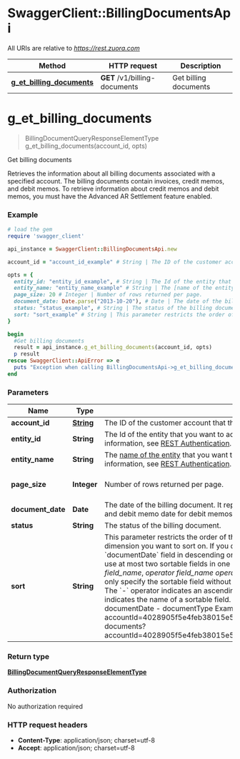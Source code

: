 # SwaggerClient::BillingDocumentsApi

All URIs are relative to *https://rest.zuora.com*

Method | HTTP request | Description
------------- | ------------- | -------------
[**g_et_billing_documents**](BillingDocumentsApi.md#g_et_billing_documents) | **GET** /v1/billing-documents | Get billing documents


# **g_et_billing_documents**
> BillingDocumentQueryResponseElementType g_et_billing_documents(account_id, opts)

Get billing documents

Retrieves the information about all billing documents associated with a specified account. The billing documents contain invoices, credit memos, and debit memos.   To retrieve information about credit memos and debit memos, you must have the Advanced AR Settlement feature enabled.  

### Example
```ruby
# load the gem
require 'swagger_client'

api_instance = SwaggerClient::BillingDocumentsApi.new

account_id = "account_id_example" # String | The ID of the customer account that the billing documents are associated with.  

opts = { 
  entity_id: "entity_id_example", # String | The Id of the entity that you want to access. Note that you must have permission to access the entity. For more information, see [REST Authentication](https://www.zuora.com/developer/api-reference/#section/Authentication/Entity-Id-and-Entity-Name).
  entity_name: "entity_name_example" # String | The [name of the entity](https://knowledgecenter.zuora.com/BB_Introducing_Z_Business/Multi-entity/B_Introduction_to_Entity_and_Entity_Hierarchy#Name_and_Display_Name) that you want to access. Note that you must have permission to access the entity. For more information, see [REST Authentication](https://www.zuora.com/developer/api-reference/#section/Authentication/Entity-Id-and-Entity-Name).
  page_size: 20 # Integer | Number of rows returned per page. 
  document_date: Date.parse("2013-10-20"), # Date | The date of the billing document. It represents the invoice date for invoices, credit memo date for credit memos, and debit memo date for debit memos. 
  status: "status_example", # String | The status of the billing document. 
  sort: "sort_example" # String | This parameter restricts the order of the data returned in the response. You can use this parameter to supply a dimension you want to sort on.  If you do not specify any sortable field, the response data is sorted by the `documentDate` field in descending order.  A sortable field uses the following form:   *operator* *field_name*  You can use at most two sortable fields in one URL path. Use a comma to separate sortable fields. For example:  *operator* *field_name*, *operator* *field_name*    *operator* is used to mark the order of sequencing. The operator is optional. If you only specify the sortable field without any operator, the response data is sorted in descending order by this field.      - The `-` operator indicates an ascending order.   - The `+` operator indicates a descending order.  *field_name* indicates the name of a sortable field. The supported sortable fields of this operation are as below:    - documentDate   - documentType    Examples: - /billing-documents?accountId=4028905f5e4feb38015e50af9aa002d1&sort=+documentDate,-documentType - /billing-documents?accountId=4028905f5e4feb38015e50af9aa002d1&status=Posted&sort=+documentDate&page=2&pageSize=15 
}

begin
  #Get billing documents
  result = api_instance.g_et_billing_documents(account_id, opts)
  p result
rescue SwaggerClient::ApiError => e
  puts "Exception when calling BillingDocumentsApi->g_et_billing_documents: #{e}"
end
```

### Parameters

Name | Type | Description  | Notes
------------- | ------------- | ------------- | -------------
 **account_id** | [**String**](.md)| The ID of the customer account that the billing documents are associated with.   | 
 **entity_id** | **String**| The Id of the entity that you want to access. Note that you must have permission to access the entity. For more information, see [REST Authentication](https://www.zuora.com/developer/api-reference/#section/Authentication/Entity-Id-and-Entity-Name). | [optional] 
 **entity_name** | **String**| The [name of the entity](https://knowledgecenter.zuora.com/BB_Introducing_Z_Business/Multi-entity/B_Introduction_to_Entity_and_Entity_Hierarchy#Name_and_Display_Name) that you want to access. Note that you must have permission to access the entity. For more information, see [REST Authentication](https://www.zuora.com/developer/api-reference/#section/Authentication/Entity-Id-and-Entity-Name). | [optional] 
 **page_size** | **Integer**| Number of rows returned per page.  | [optional] [default to 20]
 **document_date** | **Date**| The date of the billing document. It represents the invoice date for invoices, credit memo date for credit memos, and debit memo date for debit memos.  | [optional] 
 **status** | **String**| The status of the billing document.  | [optional] 
 **sort** | **String**| This parameter restricts the order of the data returned in the response. You can use this parameter to supply a dimension you want to sort on.  If you do not specify any sortable field, the response data is sorted by the &#x60;documentDate&#x60; field in descending order.  A sortable field uses the following form:   *operator* *field_name*  You can use at most two sortable fields in one URL path. Use a comma to separate sortable fields. For example:  *operator* *field_name*, *operator* *field_name*    *operator* is used to mark the order of sequencing. The operator is optional. If you only specify the sortable field without any operator, the response data is sorted in descending order by this field.      - The &#x60;-&#x60; operator indicates an ascending order.   - The &#x60;+&#x60; operator indicates a descending order.  *field_name* indicates the name of a sortable field. The supported sortable fields of this operation are as below:    - documentDate   - documentType    Examples: - /billing-documents?accountId&#x3D;4028905f5e4feb38015e50af9aa002d1&amp;sort&#x3D;+documentDate,-documentType - /billing-documents?accountId&#x3D;4028905f5e4feb38015e50af9aa002d1&amp;status&#x3D;Posted&amp;sort&#x3D;+documentDate&amp;page&#x3D;2&amp;pageSize&#x3D;15  | [optional] 

### Return type

[**BillingDocumentQueryResponseElementType**](BillingDocumentQueryResponseElementType.md)

### Authorization

No authorization required

### HTTP request headers

 - **Content-Type**: application/json; charset=utf-8
 - **Accept**: application/json; charset=utf-8



